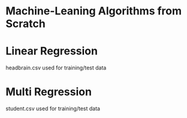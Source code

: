 # Machine-Leaning Algorithms from Scratch

# Linear Regression
  headbrain.csv used for training/test data

# Multi Regression
  student.csv used for training/test data
